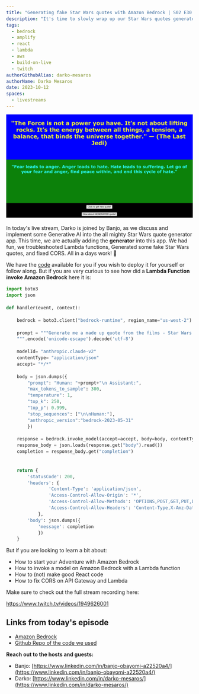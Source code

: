```yaml
---
title: "Generating fake Star Wars quotes with Amazon Bedrock | S02 E30 | Build On Weekly"
description: "It's time to slowly wrap up our Star Wars quotes generator story. This time, by adding some Generative AI features to it. Watch Banjo and Darko add some Amazon Bedrock magic to this most amazing app" 
tags:
  - bedrock
  - amplify
  - react
  - lambda
  - aws
  - build-on-live
  - twitch
authorGithubAlias: darko-mesaros
authorName: Darko Mesaros
date: 2023-10-12
spaces:
  - livestreams
---
```


![Screenshot of the application](images/sshot.webp "We are open for commission as Web Designers")

In today's live stream, Darko is joined by Banjo, as we discuss and implement some Generative AI into the all mighty Star Wars quote generator app. This time, we are actually adding the **generator** into this app. We had fun, we troubleshooted Lambda functions, Generated some fake Star Wars quotes, and fixed CORS. All in a days work! 👏

We have the [code](https://github.com/darko-mesaros/starwars-quote-api) available for you if you wish to deploy it for yourself or follow along. But if you are very curious to see how did a **Lambda Function invoke Amazon Bedrock** here it is:

```python
import boto3
import json

def handler(event, context):

    bedrock = boto3.client("bedrock-runtime", region_name="us-west-2")

    prompt = """Generate me a made up quote from the films - Star Wars. Keep it to under 50 words. Just return the quote and nothing else.
    """.encode('unicode-escape').decode('utf-8')

    modelId= "anthropic.claude-v2"
    contentType= "application/json"
    accept= "*/*"

    body = json.dumps({
        "prompt": "Human: "+prompt+"\n Assistant:",
        "max_tokens_to_sample": 300,
        "temperature": 1,
        "top_k": 250,
        "top_p": 0.999,
        "stop_sequences": ["\n\nHuman:"],
        "anthropic_version":"bedrock-2023-05-31"
        })

    response = bedrock.invoke_model(accept=accept, body=body, contentType=contentType,modelId=modelId)
    response_body = json.loads(response.get("body").read())
    completion = response_body.get("completion")


    return {
        'statusCode': 200,
        'headers': {
                'Content-Type': 'application/json',
                'Access-Control-Allow-Origin': '*',
                'Access-Control-Allow-Methods': 'OPTIONS,POST,GET,PUT,DELETE',
                'Access-Control-Allow-Headers': 'Content-Type,X-Amz-Date,Authorization,X-Api-Key,X-Amz-Security-Token',
            },
        'body': json.dumps({
            'message': completion
            })
    }
```

But if you are looking to learn a bit about:

- How to start your Adventure with Amazon Bedrock
- How to invoke a model on Amazon Bedrock with a Lambda function
- How to (not) make good React code
- How to fix CORS on API Gateway and Lambda

Make sure to check out the full stream recording here:

https://www.twitch.tv/videos/1949626001

## Links from today's episode

- [Amazon Bedrock](https://aws.amazon.com/bedrock/?sc_channel=el&sc_campaign=livestreams&sc_content=build_on_weekly&sc_geo=mult&sc_country=mult&sc_outcome=acq)
- [Github Repo of the code we used](https://github.com/darko-mesaros/starwars-quote-api)

**Reach out to the hosts and guests:**

- Banjo: [https://www.linkedin.com/in/banjo-obayomi-a22520a4/](https://www.linkedin.com/in/banjo-obayomi-a22520a4/)
- Darko: [https://www.linkedin.com/in/darko-mesaros/](https://www.linkedin.com/in/darko-mesaros/)
